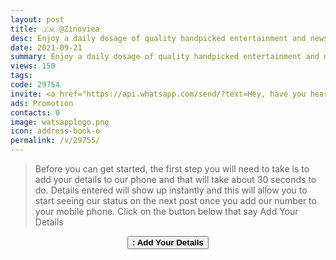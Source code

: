 ```yaml
---
layout: post
title: 🇯🇲 @Zinoviea 
desc: Enjoy a daily dosage of quality handpicked entertainment and news Via our WhatsApp Status updates
date: 2021-09-21
summary: Enjoy a daily dosage of quality handpicked entertainment and upto 90 % discount off local deals Via your whatsApp status, Zinoviea iD code is 29755 a proud member since
views: 150
tags: 
code: 29754
invite: <a href="https://api.whatsapp.com/send/?text=Hey, have you heard about this WhatsApp TV. Check out their website https://www.watsapp.tv and if you want to join use my code 29755 because I'm a member" class="page-scroll">Invite Friends</a>
ads: Promotion
contacts: 0
image: watsapplogo.png
icon: address-book-o
permalink: /v/29755/
---
```



>Before you can get started, the first step you will need to take is to add your details to our phone and that will take about 30 seconds to do. Details entered will show up instantly and this will allow you to start seeing our status on the next post once you add our number to your mobile phone. Click on the button below that say Add Your Details
   
<center><a href="/v/29755/signup" class="page-scroll"><button class="btn btn-outline btn-xl" id="#signup"><strong><i class="fa fa-address-book-o"></i> : Add Your Details</strong></button></a></center>
                            
